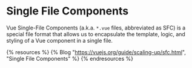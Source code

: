 # Single File Components

Vue Single-File Components (a.k.a. `*.vue` files, abbreviated as SFC) is a special file format that allows us to encapsulate the template, logic, and styling of a Vue component in a single file.

{% resources %}
  {% Blog "https://vuejs.org/guide/scaling-up/sfc.html", "Single File Components" %}
{% endresources %}

